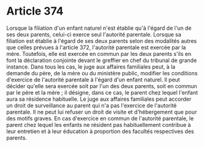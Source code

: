 # Article 374

Lorsque la filiation d'un enfant naturel n'est établie qu'à l'égard de l'un de ses deux parents, celui-ci exerce seul l'autorité parentale.   Lorsque sa filiation est établie à l'égard de ses deux parents selon des modalités autres que celles prévues à l'article 372, l'autorité parentale est exercée par la mère. Toutefois, elle est exercée en commun par les deux parents s'ils en font la déclaration conjointe devant le greffier en chef du tribunal de grande instance.   Dans tous les cas, le juge aux affaires familiales peut, à la demande du père, de la mère ou du ministère public, modifier les conditions d'exercice de l'autorité parentale à l'égard d'un enfant naturel. Il peut décider qu'elle sera exercée soit par l'un des deux parents, soit en commun par le père et la mère ; il désigne, dans ce cas, le parent chez lequel l'enfant aura sa résidence habituelle.   Le juge aux affaires familiales peut accorder un droit de surveillance au parent qui n'a pas l'exercice de l'autorité parentale. Il ne peut lui refuser un droit de visite et d'hébergement que pour des motifs graves.   En cas d'exercice en commun de l'autorité parentale, le parent chez lequel les enfants ne résident pas habituellement contribue à leur entretien et à leur éducation à proportion des facultés respectives des parents.